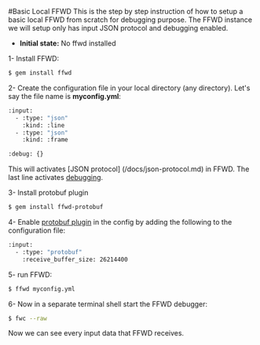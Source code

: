 #Basic Local FFWD
This is the step by step instruction of how to setup a basic local FFWD from scratch for debugging purpose.
The FFWD instance we will setup only has input JSON protocol and debugging enabled.

- **Initial state:** No ffwd installed

1- Install FFWD:

```bash
$ gem install ffwd
```

2- Create the configuration file in your local directory (any directory). Let's say the file name is **myconfig.yml**:

```bash
:input:
  - :type: "json"
    :kind: :line
  - :type: "json"
    :kind: :frame

:debug: {}
```

This will activates [JSON protocol] (/docs/json-protocol.md) in FFWD. The last line activates [debugging](https://github.com/spotify/ffwd#debugging).

3- Install protobuf plugin

```bash
$ gem install ffwd-protobuf
```

4- Enable [protobuf plugin](/docs/protobuf-protocol.md) in the config by adding the following to the configuration file:

```bash
:input:
  - :type: "protobuf"
    :receive_buffer_size: 26214400
```

5- run FFWD:

```bash
$ ffwd myconfig.yml
```

6- Now in a separate terminal shell start the FFWD debugger:

```bash
$ fwc --raw
```

Now we can see every input data that FFWD receives.
